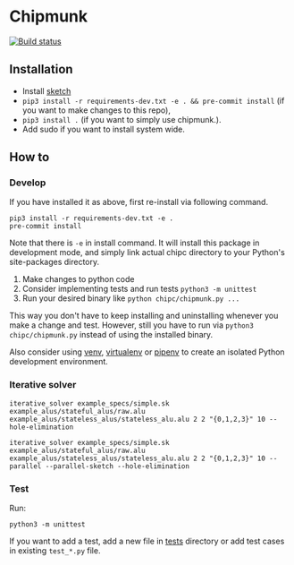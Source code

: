 # Chipmunk

[![Build status](https://ci.appveyor.com/api/projects/status/060fwhaq3vfvt22n/branch/master?svg=true)](https://ci.appveyor.com/project/anirudhSK/chipmunk-hhg5f/branch/master)

## Installation
- Install [sketch](https://people.csail.mit.edu/asolar/sketch-1.7.5.tar.gz)
- `pip3 install -r requirements-dev.txt -e . && pre-commit install` (if you want to make changes to
  this repo),
- `pip3 install .` (if you want to simply use chipmunk.).
- Add sudo if you want to install system wide.

## How to

### Develop

If you have installed it as above, first re-install via following command.

```shell
pip3 install -r requirements-dev.txt -e .
pre-commit install
```
Note that there is `-e` in install command. It will install this package in
development mode, and simply link actual chipc directory to your Python's
site-packages directory.

1. Make changes to python code
2. Consider implementing tests and run tests `python3 -m unittest`
3. Run your desired binary like `python chipc/chipmunk.py ...`

This way you don't have to keep installing and uninstalling whenever you make a
change and test. However, still you have to run via `python3 chipc/chipmunk.py`
instead of using the installed binary.

Also consider using [venv](https://docs.python.org/3/library/venv.html),
[virtualenv](https://virtualenv.pypa.io/en/latest/) or
[pipenv](https://pipenv.readthedocs.io/en/latest/) to create an isolated Python
development environment.

### Iterative solver
```shell
iterative_solver example_specs/simple.sk example_alus/stateful_alus/raw.alu example_alus/stateless_alus/stateless_alu.alu 2 2 "{0,1,2,3}" 10 --hole-elimination
```

```shell
iterative_solver example_specs/simple.sk example_alus/stateful_alus/raw.alu example_alus/stateless_alus/stateless_alu.alu 2 2 "{0,1,2,3}" 10 --parallel --parallel-sketch --hole-elimination
```

### Test

Run:

```shell
python3 -m unittest
```

If you want to add a test, add a new file in [tests](tests/) directory or add
test cases in existing `test_*.py` file.
